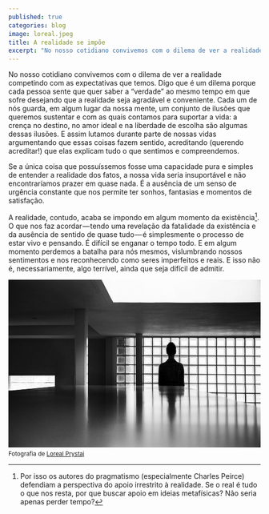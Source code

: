 ```yaml
---
published: true
categories: blog
image: loreal.jpeg
title: A realidade se impõe
excerpt: "No nosso cotidiano convivemos com o dilema de ver a realidade competindo com as expectativas que temos. Mas conhecer a realidade (e só ela) é muito pouco?"
---
```


No nosso cotidiano convivemos com o dilema de ver a realidade competindo com as expectativas que temos. Digo que é um dilema porque cada pessoa sente que quer saber a “verdade” ao mesmo tempo em que sofre desejando que a realidade seja agradável e conveniente. Cada um de nós guarda, em algum lugar da nossa mente, um conjunto de ilusões que queremos sustentar e com as quais contamos para suportar a vida: a crença no destino, no amor ideal e na liberdade de escolha são algumas dessas ilusões. E assim lutamos durante parte de nossas vidas argumentando que essas coisas fazem sentido, acreditando (querendo acreditar!) que elas explicam tudo o que sentimos e compreendemos.

Se a única coisa que possuíssemos fosse uma capacidade pura e simples de entender a realidade dos fatos, a nossa vida seria insuportável e não encontraríamos prazer em quase nada. É a ausência de um senso de urgência constante que nos permite ter sonhos, fantasias e momentos de satisfação.

A realidade, contudo, acaba se impondo em algum momento da existência[^1]. O que nos faz acordar — tendo uma revelação da fatalidade da existência e da ausência de sentido de quase tudo — é simplesmente o processo de estar vivo e pensando. É difícil se enganar o tempo todo. E em algum momento perdemos a batalha para nós mesmos, vislumbrando nossos sentimentos e nos reconhecendo como seres imperfeitos e reais. E isso não é, necessariamente, algo terrível, ainda que seja difícil de admitir.

<img src="/assets/images/loreal.jpeg">
<small>Fotografia de <a href="https://www.lorealprystaj.com/">Loreal Prystaj</a></small>

[^1]: Por isso os autores do pragmatismo (especialmente Charles Peirce) defendiam a perspectiva do apoio irrestrito à realidade. Se o real é tudo o que nos resta, por que buscar apoio em ideias metafísicas? Não seria apenas perder tempo?
